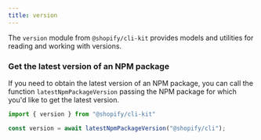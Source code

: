 ```yaml
---
title: version
---
```


The `version` module from `@shopify/cli-kit` provides models and utilities for reading and working with versions.


### Get the latest version of an NPM package

If you need to obtain the latest version of an NPM package,
you can call the function `latestNpmPackageVersion` passing the NPM package for which you'd like to get the latest version.

```ts
import { version } from "@shopify/cli-kit"

const version = await latestNpmPackageVersion("@shopify/cli");
```

